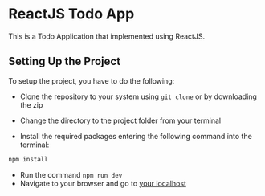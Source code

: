 # ReactJS Todo App

This is a Todo Application that implemented using ReactJS.


## Setting Up the Project

To setup the project, you have to do the following:

- Clone the repository to your system using `git clone` or by downloading the zip

- Change the directory to the project folder from your terminal

- Install the required packages entering the following command into the terminal:

```sh
npm install
```

- Run the command `npm run dev`
- Navigate to your browser and go to [your localhost](http://localhost:5173/ )
